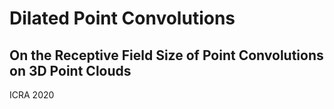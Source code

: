 # Dilated Point Convolutions
## On the Receptive Field Size of Point Convolutions on 3D Point Clouds

ICRA 2020 
